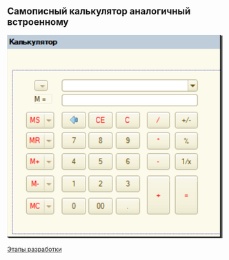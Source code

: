 
## Самописный калькулятор аналогичный встроенному
![Calculator](Calculator.png)

[Этапы разработки](Calculator.pdf)

